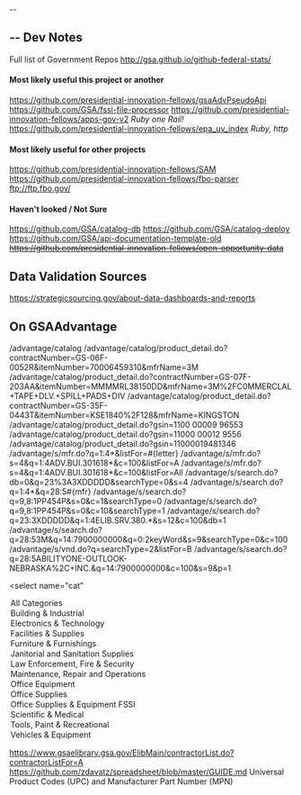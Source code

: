 
--

--
Dev Notes
---------


Full list of Government Repos
http://gsa.github.io/github-federal-stats/


#### Most likely useful this project or another
https://github.com/presidential-innovation-fellows/gsaAdvPseudoApi
https://github.com/GSA/fssi-file-processor
https://github.com/presidential-innovation-fellows/apps-gov-v2 *Ruby one Rail!*
https://github.com/presidential-innovation-fellows/epa_uv_index *Ruby, http*

#### Most likely useful for other projects
https://github.com/presidential-innovation-fellows/SAM
https://github.com/presidential-innovation-fellows/fbo-parser  ftp://ftp.fbo.gov/

#### Haven't looked / Not Sure
 https://github.com/GSA/catalog-db
 https://github.com/GSA/catalog-deploy
 https://github.com/GSA/api-documentation-template-old
~~https://github.com/presidential-innovation-fellows/open-opportunity-data~~


## Data Validation Sources
https://strategicsourcing.gov/about-data-dashboards-and-reports

On GSAAdvantage
---------------
/advantage/catalog
/advantage/catalog/product_detail.do?contractNumber=GS-06F-0052R&itemNumber=70006459310&mfrName=3M
/advantage/catalog/product_detail.do?contractNumber=GS-07F-203AA&itemNumber=MMMMRL38150DD&mfrName=3M%2FC0MMERCLAL+TAPE+DLV.+SPILL+PADS+DIV
/advantage/catalog/product_detail.do?contractNumber=GS-35F-0443T&itemNumber=KSE1840%2F128&mfrName=KINGSTON
/advantage/catalog/product_detail.do?gsin=1100 00009 96553
/advantage/catalog/product_detail.do?gsin=11000 00012 9556
/advantage/catalog/product_detail.do?gsin=11000019481346
/advantage/s/mfr.do?q=1:4*&listFor=#{letter}
/advantage/s/mfr.do?s=4&q=1:4ADV.BUI.301618*&c=100&listFor=A
/advantage/s/mfr.do?s=4&q=1:4ADV.BUI.301618*&c=100&listFor=All
/advantage/s/search.do?db=0&q=23%3A3XDDDDD&searchType=0&s=4
/advantage/s/search.do?q=1:4*&q=28:5#{mfr}
/advantage/s/search.do?q=9,8:1PP454P&s=0&c=1&searchType=0
/advantage/s/search.do?q=9,8:1PP454P&s=0&c=10&searchType=1
/advantage/s/search.do?q=23:3XDDDDD&q=1:4ELIB.SRV.380.*&s=12&c=100&db=1
/advantage/s/search.do?q=28:53M&q=14:7900000000&q=0:2keyWord&s=9&searchType=0&c=100
/advantage/s/vnd.do?q=searchType=2&listFor=B
/advantage/s/search.do?q=28:5ABILITYONE-OUTLOOK-NEBRASKA%2C+INC.&q=14:7900000000&c=100&s=9&p=1

<select name="cat"
<option value="">All Categories</option>
<option value="q=1:4ADV.BUI.*">Building &amp; Industrial</option>
<option value="q=1:4ADV.ELE.*">Electronics &amp; Technology</option>
<option value="q=1:4ADV.FAC.*">Facilities &amp; Supplies</option>
<option value="q=1:4ADV.FUR.*">Furniture &amp; Furnishings</option>
<option value="q=5:5JANSAN">Janitorial and Sanitation Supplies</option>
<option value="q=1:4ADV.LAW.*">Law Enforcement, Fire &amp; Security</option>
<option value="q=5:5MRO">Maintenance, Repair and Operations</option>
<option value="q=1:4ADV.OEQ.*">Office Equipment</option>
<option value="q=1:4ADV.OFF.*">Office Supplies</option>
<option value="q=1:4ADV.FSSI.*">Office Supplies &amp; Equipment FSSI</option>
<option value="q=1:4ADV.SCI.*">Scientific &amp; Medical</option>
<option value="q=1:4ADV.TOO.*">Tools, Paint &amp; Recreational</option>
<option value="q=1:4ADV.VEH.*">Vehicles &amp; Equipment</option>

https://www.gsaelibrary.gsa.gov/ElibMain/contractorList.do?contractorListFor=A
https://github.com/zdavatz/spreadsheet/blob/master/GUIDE.md
Universal Product Codes (UPC) and Manufacturer Part Number (MPN)